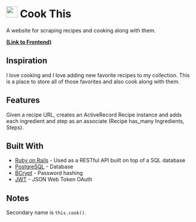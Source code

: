 # <img src="https://i.imgur.com/FtclHY5.png" height="30" width="30" alt="chef hat"> Cook This
A website for scraping recipes and cooking along with them.

**[(Link to Frontend)](https://github.com/JKDMarks/cook-this-frontend)**

## Inspiration

I love cooking and I love adding new favorite recipes to my collection. This is a place to store all of those favorites and also cook along with them.

## Features

Given a recipe URL, creates an ActiveRecord Recipe instance and adds each ingredient and step as an associate (Recipe has_many Ingredients, Steps).

## Built With

* [Ruby on Rails](https://rubyonrails.org/) - Used as a RESTful API built on top of a SQL database
* [PostgreSQL](https://www.postgresql.org/) - Database
* [BCrypt](https://github.com/codahale/bcrypt-ruby) - Password hashing
* [JWT](https://github.com/jwt/ruby-jwt) - JSON Web Token OAuth

## Notes

Secondary name is `this.cook()`.
